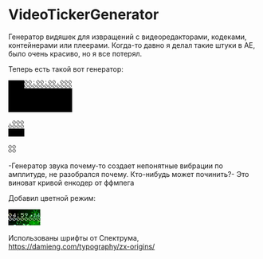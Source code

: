 # VideoTickerGenerator

Генератор видяшек для извращений с видеоредакторами, кодеками, контейнерами или плеерами. Когда-то давно я делал такие штуки в AE, было очень красиво, но я все потерял.

Теперь есть такой вот генератор:

![Пример](./gray-optimized.gif)

![Пример](./gray-32-optimized.gif)

![Пример](./gray-16-optimized.gif)

-Генератор звука почему-то создает непонятные вибрации по амплитуде, не разобрался почему. Кто-нибудь может починить?- Это виноват кривой енкодер от ффмпега

Добавил цветной режим:

![Пример](./gray-32.gif)

Использованы шрифты от Спектрума, https://damieng.com/typography/zx-origins/
